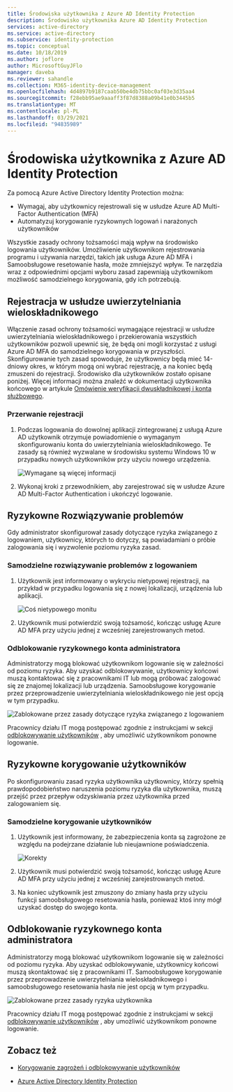 ```yaml
---
title: Środowiska użytkownika z Azure AD Identity Protection
description: Środowisko użytkownika Azure AD Identity Protection
services: active-directory
ms.service: active-directory
ms.subservice: identity-protection
ms.topic: conceptual
ms.date: 10/18/2019
ms.author: joflore
author: MicrosoftGuyJFlo
manager: daveba
ms.reviewer: sahandle
ms.collection: M365-identity-device-management
ms.openlocfilehash: 4d4897b9187caab50be4db75bbc0af03e3d35aa4
ms.sourcegitcommit: f28ebb95ae9aaaff3f87d8388a09b41e0b3445b5
ms.translationtype: MT
ms.contentlocale: pl-PL
ms.lasthandoff: 03/29/2021
ms.locfileid: "94835989"
---
```

# <a name="user-experiences-with-azure-ad-identity-protection"></a>Środowiska użytkownika z Azure AD Identity Protection

Za pomocą Azure Active Directory Identity Protection można:

* Wymagaj, aby użytkownicy rejestrowali się w usłudze Azure AD Multi-Factor Authentication (MFA)
* Automatyzuj korygowanie ryzykownych logowań i narażonych użytkowników

Wszystkie zasady ochrony tożsamości mają wpływ na środowisko logowania użytkowników. Umożliwienie użytkownikom rejestrowania programu i używania narzędzi, takich jak usługa Azure AD MFA i Samoobsługowe resetowanie hasła, może zmniejszyć wpływ. Te narzędzia wraz z odpowiednimi opcjami wyboru zasad zapewniają użytkownikom możliwość samodzielnego korygowania, gdy ich potrzebują.

## <a name="multi-factor-authentication-registration"></a>Rejestracja w usłudze uwierzytelniania wieloskładnikowego

Włączenie zasad ochrony tożsamości wymagające rejestracji w usłudze uwierzytelniania wieloskładnikowego i przekierowania wszystkich użytkowników pozwoli upewnić się, że będą oni mogli korzystać z usługi Azure AD MFA do samodzielnego korygowania w przyszłości. Skonfigurowanie tych zasad spowoduje, że użytkownicy będą mieć 14-dniowy okres, w którym mogą oni wybrać rejestrację, a na koniec będą zmuszeni do rejestracji. Środowisko dla użytkowników zostało opisane poniżej. Więcej informacji można znaleźć w dokumentacji użytkownika końcowego w artykule [Omówienie weryfikacji dwuskładnikowej i konta służbowego](../user-help/multi-factor-authentication-end-user-first-time.md).

### <a name="registration-interrupt"></a>Przerwanie rejestracji

1. Podczas logowania do dowolnej aplikacji zintegrowanej z usługą Azure AD użytkownik otrzymuje powiadomienie o wymaganym skonfigurowaniu konta do uwierzytelniania wieloskładnikowego. Te zasady są również wyzwalane w środowisku systemu Windows 10 w przypadku nowych użytkowników przy użyciu nowego urządzenia.
   
    ![Wymagane są więcej informacji](./media/concept-identity-protection-user-experience/identity-protection-experience-more-info-mfa.png)

1. Wykonaj kroki z przewodnikiem, aby zarejestrować się w usłudze Azure AD Multi-Factor Authentication i ukończyć logowanie.

## <a name="risky-sign-in-remediation"></a>Ryzykowne Rozwiązywanie problemów

Gdy administrator skonfigurował zasady dotyczące ryzyka związanego z logowaniem, użytkownicy, których to dotyczy, są powiadamiani o próbie zalogowania się i wyzwolenie poziomu ryzyka zasad. 

### <a name="risky-sign-in-self-remediation"></a>Samodzielne rozwiązywanie problemów z logowaniem

1. Użytkownik jest informowany o wykryciu nietypowej rejestracji, na przykład w przypadku logowania się z nowej lokalizacji, urządzenia lub aplikacji.
   
    ![Coś nietypowego monitu](./media/concept-identity-protection-user-experience/120.png)

1. Użytkownik musi potwierdzić swoją tożsamość, kończąc usługę Azure AD MFA przy użyciu jednej z wcześniej zarejestrowanych metod. 

### <a name="risky-sign-in-administrator-unblock"></a>Odblokowanie ryzykownego konta administratora

Administratorzy mogą blokować użytkownikom logowanie się w zależności od poziomu ryzyka. Aby uzyskać odblokowywanie, użytkownicy końcowi muszą kontaktować się z pracownikami IT lub mogą próbować zalogować się ze znajomej lokalizacji lub urządzenia. Samoobsługowe korygowanie przez przeprowadzenie uwierzytelniania wieloskładnikowego nie jest opcją w tym przypadku.

![Zablokowane przez zasady dotyczące ryzyka związanego z logowaniem](./media/concept-identity-protection-user-experience/200.png)

Pracownicy działu IT mogą postępować zgodnie z instrukcjami w sekcji [odblokowywanie użytkowników](howto-identity-protection-remediate-unblock.md#unblocking-based-on-sign-in-risk) , aby umożliwić użytkownikom ponowne logowanie.

## <a name="risky-user-remediation"></a>Ryzykowne korygowanie użytkowników

Po skonfigurowaniu zasad ryzyka użytkownika użytkownicy, którzy spełnią prawdopodobieństwo naruszenia poziomu ryzyka dla użytkownika, muszą przejść przez przepływ odzyskiwania przez użytkownika przed zalogowaniem się. 

### <a name="risky-user-self-remediation"></a>Samodzielne korygowanie użytkowników

1. Użytkownik jest informowany, że zabezpieczenia konta są zagrożone ze względu na podejrzane działanie lub nieujawnione poświadczenia.
   
    ![Korekty](./media/concept-identity-protection-user-experience/101.png)

1. Użytkownik musi potwierdzić swoją tożsamość, kończąc usługę Azure AD MFA przy użyciu jednej z wcześniej zarejestrowanych metod. 
1. Na koniec użytkownik jest zmuszony do zmiany hasła przy użyciu funkcji samoobsługowego resetowania hasła, ponieważ ktoś inny mógł uzyskać dostęp do swojego konta.

## <a name="risky-sign-in-administrator-unblock"></a>Odblokowanie ryzykownego konta administratora

Administratorzy mogą blokować użytkownikom logowanie się w zależności od poziomu ryzyka. Aby uzyskać odblokowywanie, użytkownicy końcowi muszą skontaktować się z pracownikami IT. Samoobsługowe korygowanie przez przeprowadzenie uwierzytelniania wieloskładnikowego i samoobsługowego resetowania hasła nie jest opcją w tym przypadku.

![Zablokowane przez zasady ryzyka użytkownika](./media/concept-identity-protection-user-experience/104.png)

Pracownicy działu IT mogą postępować zgodnie z instrukcjami w sekcji [odblokowywanie użytkowników](howto-identity-protection-remediate-unblock.md#unblocking-based-on-user-risk) , aby umożliwić użytkownikom ponowne logowanie.

## <a name="see-also"></a>Zobacz też

- [Korygowanie zagrożeń i odblokowywanie użytkowników](howto-identity-protection-remediate-unblock.md)

- [Azure Active Directory Identity Protection](./overview-identity-protection.md)